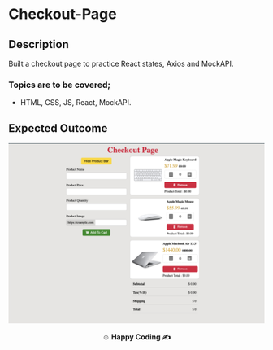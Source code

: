 # Checkout-Page

## Description

Built a checkout page to practice React states, Axios and MockAPI.

### Topics are to be covered;

- HTML, CSS, JS, React, MockAPI.

## Expected Outcome

**<div align="center">![Project Snapshot](snapshot.png)</div>**

**<p align="center">&#9786; Happy Coding &#9997;</p>**
